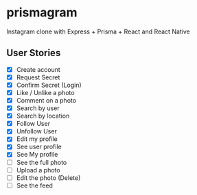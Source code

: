 # prismagram
Instagram clone with Express + Prisma + React and React Native


## User Stories
- [X] Create account
- [X] Request Secret
- [X] Confirm Secret (Login)
- [X] Like / Unlike a photo
- [X] Comment on a photo
- [X] Search by user
- [X] Search by location
- [X] Follow User
- [X] Unfollow User
- [X] Edit my profile
- [X] See user profile
- [X] See My profile
- [ ] See the full photo
- [ ] Upload a photo
- [ ] Edit the photo (Delete) 
- [ ] See the feed
